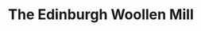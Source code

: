 ---
title: "The Edinburgh Woollen Mill"
url: /callander/the-edinburgh-woollen-mill/
shop: clothes
---